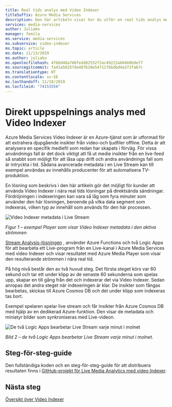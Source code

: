 ```yaml
---
title: Real tids analys med Video Indexer
titleSuffix: Azure Media Services
description: Den här artikeln visar hur du utför en real tids analys med Video Indexer.
services: media-services
author: Juliako
manager: femila
ms.service: media-services
ms.subservice: video-indexer
ms.topic: article
ms.date: 11/13/2019
ms.author: juliako
ms.openlocfilehash: 4766d48a748fedd82532f2ac49223ab0460b9ef7
ms.sourcegitcommit: fa41a56357de487b10e54711fbbdbd4a373fa67c
ms.translationtype: HT
ms.contentlocale: sv-SE
ms.lasthandoff: 11/18/2019
ms.locfileid: "74153556"
---
```

# <a name="live-stream-analysis-with-video-indexer"></a>Direkt uppspelnings analys med Video Indexer

Azure Media Services Video Indexer är en Azure-tjänst som är utformad för att extrahera djupgående insikter från video-och ljudfiler offline. Detta är att analysera en specifik mediefil som redan har skapats i förväg. För vissa användnings fall är det dock viktigt att få ut medie insikter från en live-feed så snabbt som möjligt för att låsa upp drift och andra användnings fall som är intryckta i tid. Sådana avancerade metadata i en Live Stream kan till exempel användas av innehålls producenter för att automatisera TV-produktion.

En lösning som beskrivs i den här artikeln gör det möjligt för kunder att använda Video Indexer i nära real tids lösningar på direktsända sändningar. Fördröjningen i indexeringen kan vara så låg som fyra minuter som använder den här lösningen, beroende på vilka data segment som indexeras, vilken typ av innehåll som används för den här processen.

![Video Indexer metadata i Live Stream](./media/live-stream-analysis/live-stream-analysis01.png)

*Figur 1 – exempel Player som visar Video Indexer metadata i den aktiva strömmen*

[Stream Analysis-lösningen](https://github.com/Azure-Samples/media-services-dotnet-functions-integration/blob/master/media-functions-for-logic-app/LiveStreamAnalysis.md) , använder Azure Functions och två Logic Apps för att bearbeta ett Live-program från en Live-kanal i Azure Media Services med video Indexer och visar resultatet med Azure Media Player som visar den resulterande strömmen i nära real tid.

På hög nivå består den av två huvud steg. Det första steget körs var 60 sekund och tar ett under klipp av de senaste 60 sekunderna som spelas upp, skapar en till gång från det och indexerar det via Video Indexer. Sedan anropas det andra steget när indexeringen är klar. De insikter som fångas bearbetas, skickas till Azure Cosmos DB och det under klipp som indexeras tas bort.

Exempel spelaren spelar live stream och får insikter från Azure Cosmos DB med hjälp av en dedikerad Azure-funktion. Den visar de metadata och miniatyr bilder som synkroniseras med Live-videon.

![De två Logic Apps bearbetar Live Stream varje minut i molnet](./media/live-stream-analysis/live-stream-analysis02.png)

*Bild 2 – de två Logic Apps bearbetar Live Stream varje minut i molnet.*

## <a name="step-by-step-guide"></a>Steg-för-steg-guide 

Den fullständiga koden och en steg-för-steg-guide för att distribuera resultaten finns i [GitHub-projekt för Live Media Analytics med video Indexer](https://aka.ms/livestreamanalysis). 

## <a name="next-steps"></a>Nästa steg

[Översikt över Video Indexer](video-indexer-overview.md)
